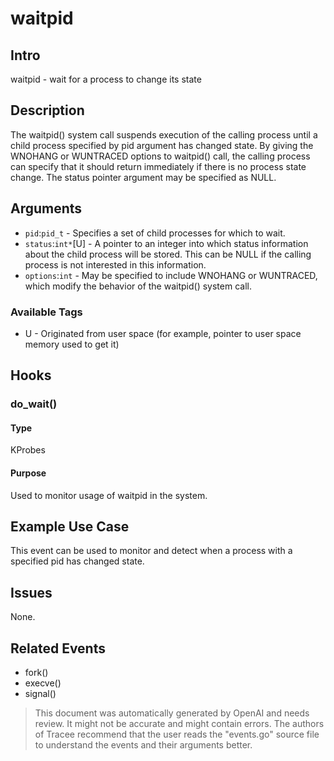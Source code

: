 
# waitpid

## Intro
waitpid - wait for a process to change its state

## Description
The waitpid() system call suspends execution of the calling process until a
child process specified by pid argument has changed state. By giving the
WNOHANG or WUNTRACED options to waitpid() call, the calling process can
specify that it should return immediately if there is no process state
change. The status pointer argument may be specified as NULL.

## Arguments
* `pid`:`pid_t` - Specifies a set of child processes for which to wait.
* `status`:`int*`[U] - A pointer to an integer into which status information
about the child process will be stored. This can be NULL if the calling process
is not interested in this information.
* `options`:`int` - May be specified to include WNOHANG or WUNTRACED, which
modify the behavior of the waitpid() system call.

### Available Tags
* U - Originated from user space (for example, pointer to user space memory used to get it)

## Hooks
### do_wait()
#### Type
KProbes
#### Purpose
Used to monitor usage of waitpid in the system.

## Example Use Case
This event can be used to monitor and detect when a process with a specified
pid has changed state. 

## Issues
None.

## Related Events
- fork()
- execve()
- signal()

> This document was automatically generated by OpenAI and needs review. It might
> not be accurate and might contain errors. The authors of Tracee recommend that
> the user reads the "events.go" source file to understand the events and their
> arguments better.
